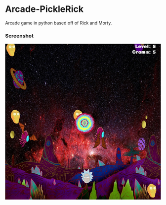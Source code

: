 # Arcade-PickleRick

Arcade game in python based off of Rick and Morty.

### Screenshot
![](https://github.com/Sinzunza/Arcade-PickleRick/blob/main/images/screenshot.jpg)
